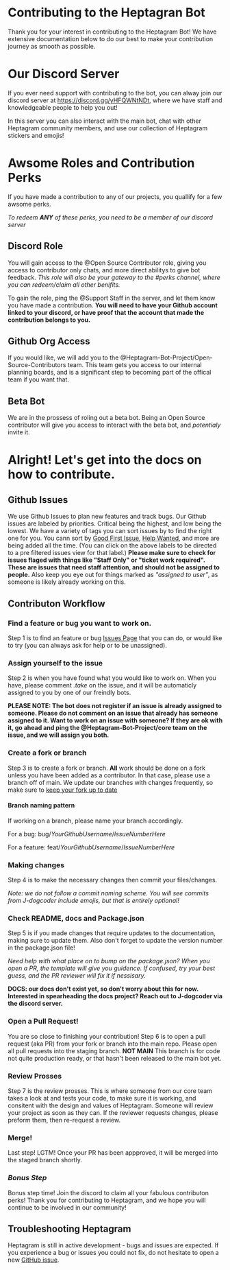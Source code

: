 # Contributing to the Heptagran Bot

Thank you for your interest in contributing to the Heptagram Bot!  We have extensive documentation below to do our best to make your contribution journey as smooth as possible.

# Our Discord Server
 If you ever need support with contributing to the bot, you can alway join our discord server at <https://discord.gg/yHFQWNtNDt>, where we have staff and knowledgeable people to help you out!

 In this server you can also interact with the main bot, chat with other Heptagram community members, and use our collection of Heptagram stickers and emojis!

 # Awsome Roles and Contribution Perks
If you have made a contribution to any of our projects, you quallify for a few awsome perks.

*To redeem **ANY** of these perks, you need to be a member of our discord server*

## Discord Role
You will gain access to the @Open Source Contributor role, giving you access to contributor only chats, and more direct abilitys to give bot feedback. *This role will also be your gateway to the #perks channel, where you can redeem/claim all other benifits.*

To gain the role, ping the @Support Staff in the server, and let them know you have made a contribution. **You will need to have your Github account linked to your discord, or have proof that the account that made the contribution belongs to you.**

## Github Org Access
If you would like, we will add you to the @Heptagram-Bot-Project/Open-Source-Contributors team. This team gets you access to our internal planning boards, and is a significant step to becoming part of the offical team if you want that.

## Beta Bot
We are in the prossess of roling out a beta bot. Being an Open Source contributor will give you access to interact with the beta bot, and *potentialy* invite it.

# Alright! Let's get into the docs on how to contribute.

## Github Issues
We use Github Issues to plan new features and track bugs. Our Github issues are labeled by priorities. Critical being the highest, and low being the lowest. We have a variety of tags you can sort issues by to find the right one for you. You cann sort by [Good First Issue](https://github.com/Heptagram-Bot-Project/bot/issues?q=is%3Aopen+is%3Aissue+label%3A%22good+first+issue%22), [Help Wanted](https://github.com/Heptagram-Bot-Project/bot/issues?q=is%3Aopen+is%3Aissue+label%3A%22%F0%9F%91%90+help+wanted+%F0%9F%91%90%22), and more are being added all the time. (You can click on the above labels to be directed to a pre filtered issues view for that label.) **Please make sure to check for issues flaged with things like "Staff Only" or "ticket work required". These are issues that need staff attention, and should not be assigned to people.** Also keep you eye out for things marked as *"assigned to user"*, as someone is likely already working on this.


 ## Contributon Workflow

### Find a feature or bug you want to work on.
Step 1 is to find an feature or bug [Issues Page](https://github.com/Heptagram-Bot-Project/bot/issues) that you can do, or would like to try (you can always ask for help or to be unassigned).

### Assign yourself to the issue
Step 2 is when you have found what you would like to work on. When you have, please comment *.take* on the issue, and it will be automaticly assigned to you by one of our freindly bots.

**PLEASE NOTE: The bot does not register if an issue is already assigned to someone. Please do not comment on an issue that already has someone assigned to it. Want to work on an issue with someone? If they are ok with it, go ahead and ping the @Heptagram-Bot-Project/core team on the issue, and we will assign you both.**

### Create a fork or branch
Step 3 is to create a fork or branch. **All** work should be done on a fork unless you have been added as a contributor. In that case, please use a branch off of main. We update our branches with changes frequently, so make sure to [keep your fork up to date](https://dev.to/giannellitech/keeping-your-fork-up-to-date-klh)

#### Branch naming pattern
If working on a branch, please name your branch accordingly.

For a bug:
bug/*YourGithubUsername*/*IssueNumberHere*

For a feature:
feat/*YourGithubUsername*/*IssueNumberHere*

### Making changes
Step 4 is to make the necessary changes then commit your files/changes.

*Note: we do not follow a commit naming scheme. You will see commits from J-dogcoder include emojis, but that is entirely optional!*

### Check README, docs and Package.json
Step 5 is if you made changes that require updates to the documentation, making sure to update them. Also don't forget to update the version number in the package.json file!

*Need help with what place on to bump on the package.json? When you open a PR, the template will give you guidence. If confused, try your best guess, and the PR reviewer will fix it if nessisary.*

**DOCS: our docs don't exist yet, so don't worry about this for now. Interested in spearheading the docs project? Reach out to J-dogcoder via the discord server.**


### Open a Pull Request!
You are so close to finishing your contribution! Step 6 is to open a pull request (aka PR) from your fork or branch into the main repo. Please open all pull requests into the staging branch. **NOT MAIN** This branch is for code not quite production ready, or that hasn't been released to the main bot yet.

### Review Prosses
Step 7 is the review prosses. This is where someone from our core team takes a look at and tests your code, to make sure it is working, and consitent with the design and values of Heptagram. Someone will review your project as soon as they can. If the reviewer requests changes, please preform them, then re-request a review.

### Merge!
Last step! LGTM! Once your PR has been appproved, it will be merged into the staged branch shortly.

### *Bonus Step*
Bonus step time! Join the discord to claim all your fabulous contributon perks! Thank you for contributing to Heptagram, and we hope you will continue to be involved in our community!

## Troubleshooting Heptagram

Heptagram is still in active development - bugs and issues are expected. If you experience a bug or issues you could not fix, do not hesitate to open a new [GitHub issue](https://github.com/Heptagram-Bot-Project/bot/issues/new).